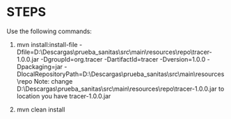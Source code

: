 # STEPS
Use the following commands:

1) 
    mvn install:install-file -Dfile=D:\Descargas\prueba_sanitas\src\main\resources\repo\tracer-1.0.0.jar -DgroupId=org.tracer -DartifactId=tracer -Dversion=1.0.0 -Dpackaging=jar -DlocalRepositoryPath=D:\Descargas\prueba_sanitas\src\main\resources\repo
 Note: change D:\Descargas\prueba_sanitas\src\main\resources\repo\tracer-1.0.0.jar to location you have tracer-1.0.0.jar


2) mvn clean install